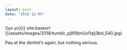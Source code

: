 ```yaml
---
layout: post
date: "2018-12-05"
---
```


![yo yo]({{ site.baseurl }}/assets/images/2018/tumblr_pj95fjmUvl1qlj3bd_540.jpg)

Pau at the dentist’s again, but nothing serious.
